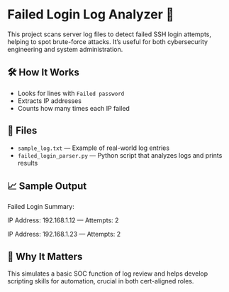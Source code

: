# Failed Login Log Analyzer 🔐

This project scans server log files to detect failed SSH login attempts, helping to spot brute-force attacks. It’s useful for both cybersecurity engineering and system administration.

## 🛠 How It Works
- Looks for lines with `Failed password`
- Extracts IP addresses
- Counts how many times each IP failed

## 📁 Files
- `sample_log.txt` — Example of real-world log entries
- `failed_login_parser.py` — Python script that analyzes logs and prints results

## 📈 Sample Output
Failed Login Summary:

IP Address: 192.168.1.12 — Attempts: 2

IP Address: 192.168.1.23 — Attempts: 2

## 🎯 Why It Matters
This simulates a basic SOC function of log review and helps develop scripting skills for automation, crucial in both cert-aligned roles.
